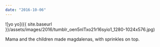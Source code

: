 ```yaml
---
date: "2016-10-06"
---
```


![yo yo]({{ site.baseurl }}/assets/images/2016/tumblr_oen5nlTxo21r16syio1_1280-1024x576.jpg)

Mama and the children made magdalenas, with sprinkles on top.
